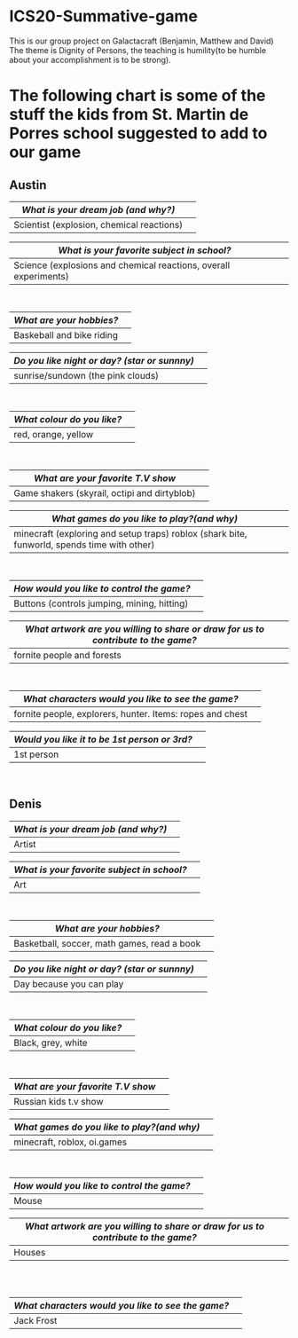 # ICS20-Summative-game

This is our group project on Galactacraft (Benjamin, Matthew and David)
The theme is Dignity of Persons, the teaching is humility(to be humble about your accomplishment is to be strong).

<h1> The following chart is some of the stuff the kids from St. Martin de Porres school suggested to add to our game </h1>

<h2> Austin </h2>

<i> What is your dream job (and why?) </i>||
---------------------------------------------|-
  Scientist (explosion, chemical reactions)||

<i> What is your favorite subject in school? </i>||
-------------------------------------------------------|---------
Science (explosions and chemical reactions, overall experiments)||

<br>

<i> What are your hobbies? </i>||
-------------------------|---
Baskeball and bike riding||


<i> Do you like night or day? (star or sunnny) </i> | |
-----------------------------------------------|-------------
 sunrise/sundown (the pink clouds)||

<br>

<i> What colour do you like? </i>||
--------------------------|-----
red, orange, yellow||

<br>

<i>What are your favorite T.V show</i>||
------------------------------|----------
Game shakers (skyrail, octipi and dirtyblob)||


<i> What games do you like to play?(and why) <i>| |
-------------------------------------------------|--------------------
minecraft (exploring and setup traps) roblox (shark bite, funworld, spends time with other)||

<br>

<i>How would you like to control the game? </i>||
----------------------------------------------|-------
Buttons (controls jumping, mining, hitting)||



<i> What artwork are you willing to share or draw for us to contribute to the game?</i>||
------------------------------------------------|--------------------
fornite people and forests||

<br>

<i>What characters would you like to see the game? </i>||
------------------------------------|-------------
fornite people, explorers, hunter. Items: ropes and chest||

<i> Would you like it to be 1st person or 3rd? </i> | | 
-----|-----
1st person||

<br>

<h2>Denis</h2>

<i> What is your dream job (and why?) </i>||
---------------------------------------------|-
Artist||

<i> What is your favorite subject in school? </i>||
-------------------------------------------------------|---------
Art||

<br>

<i> What are your hobbies? </i>||
-------------------------|---
Basketball, soccer, math games, read a book||


<i> Do you like night or day? (star or sunnny) </i> | |
-----------------------------------------------|-------------
Day because you can play||

<br>

<i> What colour do you like? </i>||
--------------------------|-----
Black, grey, white||

<br> 

<i>What are your favorite T.V show</i>||
------------------------------|----------
Russian kids t.v show||


<i> What games do you like to play?(and why) <i>| |
-------------------------------------------------|--------------------
minecraft, roblox, oi.games||

<br>

<i>How would you like to control the game? </i>||
----------------------------------------------|-------
Mouse||


<i>What artwork are you willing to share or draw for us to contribute to the game?</i>||
------------------------------------------------|--------------------
Houses||
<br>



<br>

<i>What characters would you like to see the game? </i>||
------------------------------------|-------------
Jack Frost||

<br>
